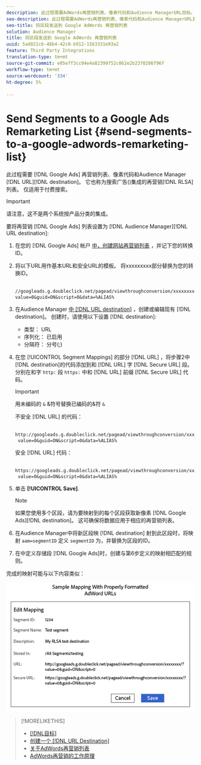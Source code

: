 ```yaml
---
description: 此过程需要AdWords再营销列表、像素代码和Audience ManagerURL目标。 它也称为搜索广告(RLSA)集成的再营销列表。 仅适用于付费搜索。
seo-description: 此过程需要AdWords再营销列表、像素代码和Audience ManagerURL目标。 它也称为搜索广告(RLSA)集成的再营销列表。 仅适用于付费搜索。
seo-title: 将区段发送到 Google AdWords 再营销列表
solution: Audience Manager
title: 将区段发送到 Google AdWords 再营销列表
uuid: 5ad821c6-48b4-42c0-b912-1563331e93a2
feature: Third Party Integrations
translation-type: tm+mt
source-git-commit: e05eff3cc04e4a82399752c862e2b2370286f96f
workflow-type: tm+mt
source-wordcount: '334'
ht-degree: 5%

---
```



# Send Segments to a Google Ads Remarketing List {#send-segments-to-a-google-adwords-remarketing-list}

此过程需要 [!DNL Google Ads] 再营销列表、像素代码和Audience Manager [!DNL URL][!DNL destination]。 它也称为搜索广告()集成的再营销[!DNL RLSA]列表。 仅适用于付费搜索。

>[!IMPORTANT]
>请注意，这不是两个系统按产品分类的集成。

要将再营销 [!DNL Google Ads] 列表设置为 [!DNL Audience Manager][!DNL URL destination]:

1. 在您的 [!DNL Google Ads] 帐户 [中，创建网站再营销列表](https://support.google.com/adwords/answer/2454064?hl=en) ，并记下您的转换ID。
1. 将以下URL用作基本URL和安全URL的模板。 将xxxxxxxxx部分替换为您的转换ID。

   ```
    //googleads.g.doubleclick.net/pagead/viewthroughconversion/xxxxxxxx/?value=0&guid=ON&script=0&data=%ALIAS%
   ```

1. 在Audience Manager [中 [!DNL URL destination]](../../features/destinations/create-url-destination.md) ，创建或编辑现有 [!DNL destination]。 创建时，请使用以下设置 [!DNL destination]:
   * 类型： URL
   * 序列化： 已启用
   * 分隔符： 分号(;)

1. 在您 [!UICONTROL Segment Mappings] 的部分 [!DNL URL] ，将步骤2中 [!DNL destination]的代码添加到和 [!DNL URL] 字 [!DNL Secure URL] 段。 分别在和字 `http:` 段 `https:` 中和 [!DNL URL] 前缀 [!DNL Secure URL] 代码。

   >[!IMPORTANT]
   >
   >用未编码的 `&` &amp;符号替换已编码的&amp;符 `&`

   不安全 [!DNL URL] 的代码：

   ```
    http://googleads.g.doubleclick.net/pagead/viewthroughconversion/xxxxxxxx/?
    value=0&guid=ON&script=0&data=%ALIAS%
   ```

   安全 [!DNL URL] 代码：

   ```
    https://googleads.g.doubleclick.net/pagead/viewthroughconversion/xxxxxxxx/?
    value=0&guid=ON&script=0&data=%ALIAS%
   ```

1. 单击 **[!UICONTROL Save]**.

   >[!NOTE]
   >
   >如果您使用多个区段，请为要映射到的每个区段获取新像素 [!DNL Google Ads][!DNL destination]。 这可确保将数据应用于相应的再营销列表。

1. 在Audience Manager中将新区段映 [!DNL destination] 射到此区段时，将映射 `aam=segmentID` 定义 `segmentID` 为，并替换为区段的ID。
1. 在中定义存储段 [!DNL Google Ads]时，创建与第6步定义的映射相匹配的规则。

完成的映射可能与以下内容类似：

![](../assets/rlsa_mapping.png)

>[!MORELIKETHIS]
>
>* [[!DNL目标]](../../features/destinations/destinations.md)
>* [创建一个 [!DNL URL Destination]](../../features/destinations/create-url-destination.md)
>* [关于AdWords再营销列表](https://support.google.com/adwords/answer/2472738)
>* [AdWords再营销的工作原理](https://support.google.com/adwords/answer/2454000)

